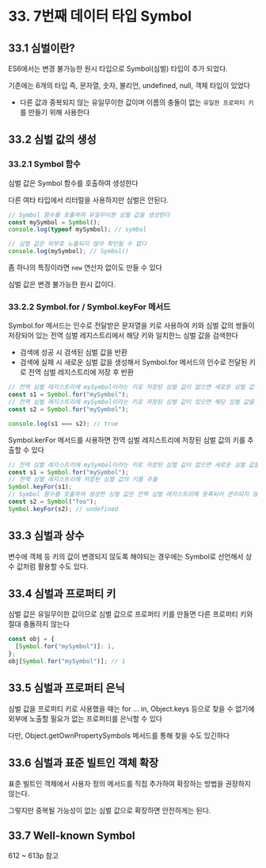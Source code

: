 # 33. 7번째 데이터 타입 Symbol

## 33.1 심벌이란?

ES6에서는 변경 불가능한 원시 타입으로 Symbol(심벌) 타입이 추가 되었다.

기존에는 6개의 타입 즉, 문자열, 숫자, 불리언, undefined, null, 객체 타입이 있었다

- 다른 값과 중복되지 않는 유일무이한 값이며 이름의 충돌이 없는 `유일한 프로퍼티 키`를 만들기 위해 사용한다

## 33.2 심벌 값의 생성

### 33.2.1 Symbol 함수

심벌 값은 Symbol 함수를 호출하여 생성한다

다른 여타 타입에서 리터럴을 사용하지만 심벌은 안된다.

```javascript
// Symbol 함수를 호출하여 유일무이한 심벌 값을 생성한다
const mySymbol = Symbol();
console.log(typeof mySymbol); // symbol

// 심벌 값은 외부로 노출되지 않아 확인될 수 없다
console.log(mySymbol); // Symbol()
```

좀 하나의 특징이라면 `new` 연산자 없이도 만들 수 있다

심벌 값은 변경 불가능한 원시 값이다.

### 33.2.2 Symbol.for / Symbol.keyFor 메서드

Symbol.for 메서드는 인수로 전달받은 문자열을 키로 사용하여 키와 심벌 값의 쌍들이 저장되어 있는 전역 심벌 레지스트리에서 해당 키와 일치한느 심벌 값을 검색한다

- 검색에 성공 시 검색된 심벌 값을 반환
- 검색에 실패 시 새로운 심벌 값을 생성해서 Symbol.for 메서드의 인수로 전달된 키로 전역 심벌 레지스트리에 저장 후 반환

```javascript
// 전역 심벌 레지스트리에 mySymbol이라는 키로 저장된 심벌 값이 없으면 새로운 심벌 값 생성
const s1 = Symbol.for("mySymbol");
// 전역 심벌 레지스트리에 mySymbol이라는 키로 저장된 심벌 값이 있으면 해당 심벌 값을 반환
const s2 = Symbol.for("mySymbol");

console.log(s1 === s2); // true
```

Symbol.kerFor 메서드를 사용하면 전역 심벌 레지스트리에 저장된 심벌 값의 키를 추출할 수 있다

```javascript
// 전역 심벌 레지스트리에 mySymbol이라는 키로 저장된 심벌 값이 없으면 새로운 심벌 값을 생성
const s1 = Symbol.for("mySymbol");
// 전역 심벌 레지스트리에 저장된 심벌 값의 키를 추출
Symbol.keyFor(s1);
// Symbol 함수를 호출하여 생성한 심벌 값은 전역 심벌 레지스트리에 등록되어 관리되지 않는다.
const s2 = Symbol("foo");
Symbol.keyFor(s2); // undefined
```

## 33.3 심벌과 상수

변수에 객체 등 키의 값이 변경되지 않도록 해야되는 경우에는 Symbol로 선언해서 상수 값처럼 활용할 수도 있다.

## 33.4 심벌과 프로퍼티 키

심벌 값은 유일무이한 값이므로 심벌 값으로 프로퍼티 키를 만들면 다른 프로퍼티 키와 절대 충돌하지 않는다

```javascript
const obj = {
  [Symbol.for("mySymbol")]: 1,
};
obj[Symbol.for("mySymbol")]; // 1
```

## 33.5 심벌과 프로퍼티 은닉

심벌 값을 프로퍼티 키로 사용했을 때는 for ... in, Object.keys 등으로 찾을 수 없기에 외부에 노출할 필요가 없는 프로퍼티를 은닉할 수 있다

다만, Object.getOwnPropertySymbols 메서드를 통해 찾을 수도 있긴하다

## 33.6 심벌과 표준 빌트인 객체 확장

표준 빌트인 객체에서 사용자 정의 메서드를 직접 추가하여 확장하는 방법을 권장하지 않는다.

그렇지만 중복될 가능성이 없는 심벌 값으로 확장하면 안전하게는 된다.

## 33.7 Well-known Symbol

612 ~ 613p 참고
